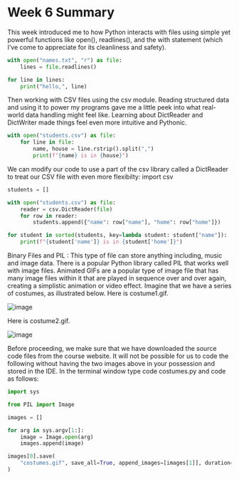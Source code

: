 # Week 6 Summary
This week introduced me to how Python interacts with files using simple yet powerful functions like open(), readlines(), and the with statement (which I’ve come to appreciate for its cleanliness and safety).
```python
with open("names.txt", "r") as file:
    lines = file.readlines()

for line in lines:
    print("hello,", line)
```
Then working with CSV files using the csv module. Reading structured data and using it to power my programs gave me a little peek into what real-world data handling might feel like. Learning about DictReader and DictWriter made things feel even more intuitive and Pythonic.
```python
with open("students.csv") as file:
    for line in file:
        name, house = line.rstrip().split(",")
        print(f"{name} is in {house}")
```
We can modify our code to use a part of the csv library called a DictReader to treat our CSV file with even more flexibilty:
import csv
```python
students = []

with open("students.csv") as file:
    reader = csv.DictReader(file)
    for row in reader:
        students.append({"name": row["name"], "home": row["home"]})

for student in sorted(students, key=lambda student: student["name"]):
    print(f"{student['name']} is in {student['home']}")
```
Binary Files and PIL : 
This type of file can store anything including, music and image data.
There is a popular Python library called PIL that works well with image files.
Animated GIFs are a popular type of image file that has many image files within it that are played in sequence over and over again, creating a simplistic animation or video effect.
Imagine that we have a series of costumes, as illustrated below.
Here is costume1.gif.

![image](https://github.com/user-attachments/assets/b1e4a6f2-a14d-456f-adfc-6ad687cbaa37)

Here is costume2.gif. 

![image](https://github.com/user-attachments/assets/6613317f-ac15-437a-8839-fc179c058748)


Before proceeding, we make sure that we have downloaded the source code files from the course website. It will not be possible for us to code the following without having the two images above in your possession and stored in the IDE.
In the terminal window type code costumes.py and code as follows:
```python
import sys

from PIL import Image

images = []

for arg in sys.argv[1:]:
    image = Image.open(arg)
    images.append(image)

images[0].save(
    "costumes.gif", save_all=True, append_images=[images[1]], duration=200, loop=0
)
